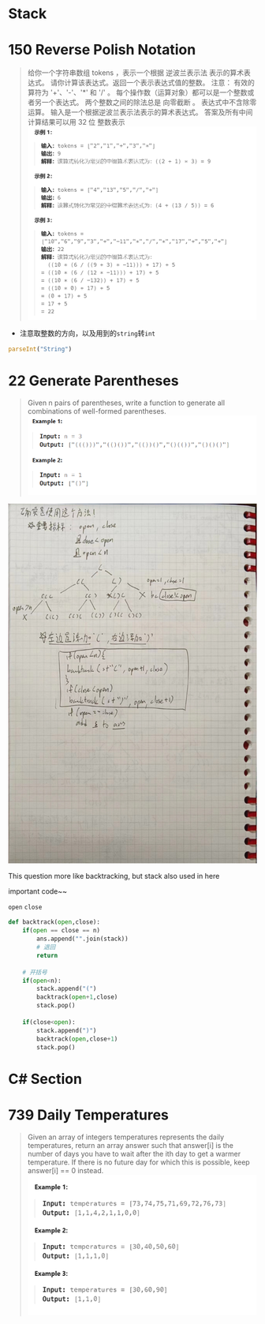 # Stack

# 150 Reverse Polish Notation
>给你一个字符串数组 tokens ，表示一个根据 逆波兰表示法 表示的算术表达式。
请你计算该表达式。返回一个表示表达式值的整数。
注意：
有效的算符为 '+'、'-'、'*' 和 '/' 。
每个操作数（运算对象）都可以是一个整数或者另一个表达式。
两个整数之间的除法总是 向零截断 。
表达式中不含除零运算。
输入是一个根据逆波兰表示法表示的算术表达式。
答案及所有中间计算结果可以用 32 位 整数表示![Alt text](assets/image.png)

- 注意取整数的方向，以及用到的`string`转`int`
```js
parseInt("String")
```

# 22 Generate Parentheses
>Given n pairs of parentheses, write a function to generate all combinations of well-formed parentheses.
![Alt text](assets/image-1.png)

![Alt text](assets/bafc26459c26ede096b01afc78bdad5.jpg)

This question more like backtracking, but stack also used in here

important code~~

`open`
`close`

```py
def backtrack(open,close):
    if(open == close == n)
        ans.append("".join(stack))
        # 退回
        return

    # 开括号
    if(open<n):
        stack.append("(")
        backtrack(open+1,close)
        stack.pop()

    if(close<open):
        stack.append(")")
        backtrack(open,close+1)
        stack.pop()
```

# C# Section

# 739 Daily Temperatures
>Given an array of integers temperatures represents the daily temperatures, return an array answer such that answer[i] is the number of days you have to wait after the ith day to get a warmer temperature. If there is no future day for which this is possible, keep answer[i] == 0 instead.
![Alt text](assets/image-2.png)
